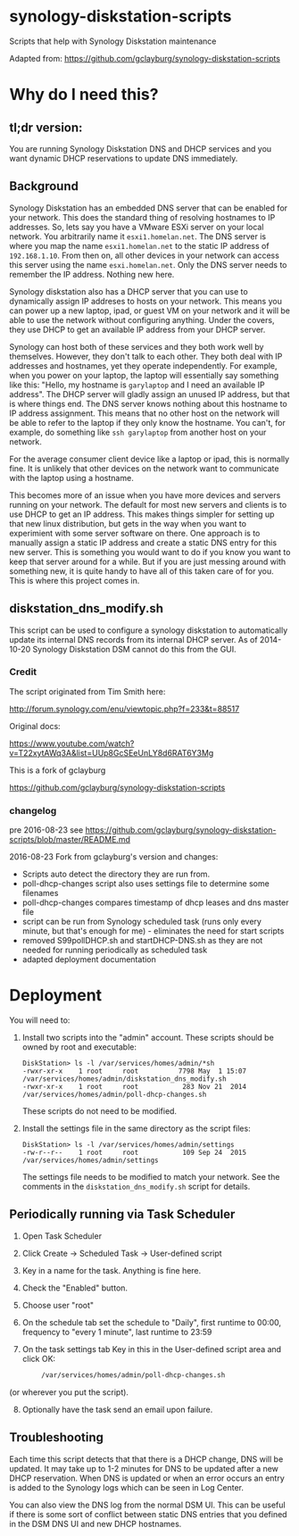 synology-diskstation-scripts
============================

Scripts that help with Synology Diskstation maintenance

Adapted from: https://github.com/gclayburg/synology-diskstation-scripts

# Why do I need this?

## tl;dr version:  
You are running Synology Diskstation DNS and DHCP services and you want dynamic DHCP reservations to update DNS immediately.

## Background
Synology Diskstation has an embedded DNS server that can be enabled for your network.  This does the standard thing of resolving hostnames to IP addresses.  So, lets say you have a VMware ESXi server on your local network. You arbitrarily name it `esxi1.homelan.net`.   The DNS server is where you map the name `esxi1.homelan.net` to the static IP address of `192.168.1.10`.  From then on, all other devices in your network can access this server using the name `esxi.homelan.net`.  Only the DNS server needs to remember the IP address.  Nothing new here.

Synology diskstation also has a DHCP server that you can use to dynamically assign IP addreses to hosts on your network.  This means you can power up a new laptop, ipad, or guest VM on your network and it will be able to use the network without configuring anything.  Under the covers, they use DHCP to get an available IP address from your DHCP server.

Synology can host both of these services and they both work well by themselves.  However, they don't talk to each other.  They both deal with IP addresses and hostnames, yet they operate independently.  For example, when you power on your laptop, the laptop will essentially say something like this:  "Hello, my hostname is `garylaptop` and I need an available IP address".  The DHCP server will gladly assign an unused IP address, but that is where things end.  The DNS server knows nothing about this hostname to IP address assignment.  This means that no other host on the network will be able to refer to the laptop if they only know the hostname.  You can't, for example, do something like `ssh garylaptop` from another host on your network.

For the average consumer client device like a laptop or ipad, this is normally fine.  It is unlikely that other devices on the network want to communicate with the laptop using a hostname.

This becomes more of an issue when you have more devices and servers running on your network.  The default for most new servers and clients is to use DHCP to get an IP address.  This makes things simpler for setting up that new linux distribution, but gets in the way when you want to experimient with some server software on there.  One approach is to manually assign a static IP address and create a static DNS entry for this new server.  This is something you would want to do if you know you want to keep that server around for a while.  But if you are just messing around with something new, it is quite handy to have all of this taken care of for you.  This is where this project comes in.

## diskstation_dns_modify.sh

This script can be used to configure a synology diskstation to automatically update its internal DNS records from its internal DHCP server.  As of 2014-10-20 Synology Diskstation DSM cannot do this from the GUI.

### Credit

The script originated from Tim Smith here:

http://forum.synology.com/enu/viewtopic.php?f=233&t=88517

Original docs:

https://www.youtube.com/watch?v=T22xytAWq3A&list=UUp8GcSEeUnLY8d6RAT6Y3Mg

This is a fork of gclayburg

https://github.com/gclayburg/synology-diskstation-scripts

### changelog

pre 2016-08-23 see https://github.com/gclayburg/synology-diskstation-scripts/blob/master/README.md

2016-08-23  Fork from gclayburg's version and changes:

* Scripts auto detect the directory they are run from.
* poll-dhcp-changes script also uses settings file to determine some filenames
* poll-dhcp-changes compares timestamp of dhcp leases and dns master file
* script can be run from Synology scheduled task (runs only every minute, but that's enough for me) -  eliminates the need for start scripts
* removed S99pollDHCP.sh and startDHCP-DNS.sh as they are not needed for running periodically as scheduled task
* adapted deployment documentation

# Deployment

You will need to:

1. Install two scripts into the "admin" account.  These scripts should be owned by root and executable:

    ```
    DiskStation> ls -l /var/services/homes/admin/*sh
    -rwxr-xr-x    1 root     root          7798 May  1 15:07 /var/services/homes/admin/diskstation_dns_modify.sh
    -rwxr-xr-x    1 root     root           283 Nov 21  2014 /var/services/homes/admin/poll-dhcp-changes.sh
    ```
   These scripts do not need to be modified.

2. Install the settings file in the same directory as the script files:

    ```
    DiskStation> ls -l /var/services/homes/admin/settings                              
    -rw-r--r--    1 root     root           109 Sep 24  2015 /var/services/homes/admin/settings
    ```

    The settings file needs to be modified to match your network.  See the comments in the `diskstation_dns_modify.sh` script for details.

## Periodically running via Task Scheduler
1.  Open Task Scheduler

2.  Click Create -> Scheduled Task -> User-defined script

3.  Key in a name for the task.  Anything is fine here.

4.  Check the "Enabled" button.

5.  Choose user "root"

6.  On the schedule tab set the schedule to "Daily", first runtime to 00:00, frequency to "every  1 minute", last runtime to 23:59

7. On the task settings tab Key in this in the User-defined script area and click OK:

  ```sh
          /var/services/homes/admin/poll-dhcp-changes.sh
  ```
  (or wherever you put the script).

8. Optionally have the task send an email upon failure.

## Troubleshooting

Each time this script detects that that there is a DHCP change, DNS will be updated.  It may take up to 1-2 minutes for DNS to be updated after a new DHCP reservation. When DNS is updated or when an error occurs an entry is added to the Synology logs which can be seen in Log Center.  

You can also view the DNS log from the normal DSM UI.  This can be useful if there is some sort of conflict between static DNS entries that you defined in the DSM DNS UI and new DHCP hostnames.
